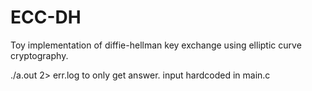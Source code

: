 ECC-DH
======

Toy implementation of diffie-hellman key exchange using elliptic curve cryptography.

./a.out 2> err.log 
to only get answer.
input hardcoded in main.c
